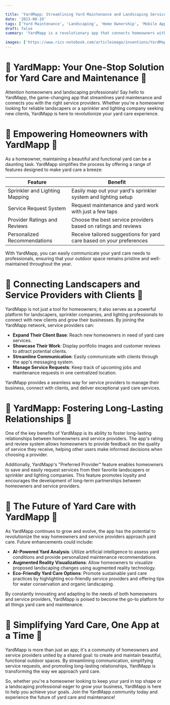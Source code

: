 ```yaml
---

title: 'YardMapp: Streamlining Yard Maintenance and Landscaping Services'
date: '2023-08-19'
tags: ['Yard Maintenance', 'Landscaping', 'Home Ownership', 'Mobile App', 'Service Providers']
draft: false
summary: 'YardMapp is a revolutionary app that connects homeowners with landscaping and yard maintenance professionals. With features like sprinkler system and lighting mapping, service requests, and provider ratings, YardMapp simplifies yard care and fosters long-lasting relationships between homeowners and service providers.'

images: ['https://www.rics-notebook.com/articleimage/inventions/YardMapp.webp']
---
```


# 🌿 YardMapp: Your One-Stop Solution for Yard Care and Maintenance 🌿

Attention homeowners and landscaping professionals! Say hello to YardMapp, the game-changing app that streamlines yard maintenance and connects you with the right service providers. Whether you're a homeowner looking for reliable landscapers or a sprinkler and lighting company seeking new clients, YardMapp is here to revolutionize your yard care experience.

# 🏡 Empowering Homeowners with YardMapp 🏡

As a homeowner, maintaining a beautiful and functional yard can be a daunting task. YardMapp simplifies the process by offering a range of features designed to make yard care a breeze:

| Feature                        | Benefit                                                              |
| ------------------------------ | -------------------------------------------------------------------- |
| Sprinkler and Lighting Mapping | Easily map out your yard's sprinkler system and lighting setup       |
| Service Request System         | Request maintenance and yard work with just a few taps               |
| Provider Ratings and Reviews   | Choose the best service providers based on ratings and reviews       |
| Personalized Recommendations   | Receive tailored suggestions for yard care based on your preferences |

With YardMapp, you can easily communicate your yard care needs to professionals, ensuring that your outdoor space remains pristine and well-maintained throughout the year.

# 🌳 Connecting Landscapers and Service Providers with Clients 🌳

YardMapp is not just a tool for homeowners; it also serves as a powerful platform for landscapers, sprinkler companies, and lighting professionals to connect with new clients and grow their businesses. By joining the YardMapp network, service providers can:

- **Expand Their Client Base**: Reach new homeowners in need of yard care services.
- **Showcase Their Work**: Display portfolio images and customer reviews to attract potential clients.
- **Streamline Communication**: Easily communicate with clients through the app's messaging system.
- **Manage Service Requests**: Keep track of upcoming jobs and maintenance requests in one centralized location.

YardMapp provides a seamless way for service providers to manage their business, connect with clients, and deliver exceptional yard care services.

# 💼 YardMapp: Fostering Long-Lasting Relationships 💼

One of the key benefits of YardMapp is its ability to foster long-lasting relationships between homeowners and service providers. The app's rating and review system allows homeowners to provide feedback on the quality of service they receive, helping other users make informed decisions when choosing a provider.

Additionally, YardMapp's "Preferred Provider" feature enables homeowners to save and easily request services from their favorite landscapers or sprinkler and lighting companies. This feature promotes loyalty and encourages the development of long-term partnerships between homeowners and service providers.

# 🚀 The Future of Yard Care with YardMapp 🚀

As YardMapp continues to grow and evolve, the app has the potential to revolutionize the way homeowners and service providers approach yard care. Future enhancements could include:

- **AI-Powered Yard Analysis**: Utilize artificial intelligence to assess yard conditions and provide personalized maintenance recommendations.
- **Augmented Reality Visualizations**: Allow homeowners to visualize proposed landscaping changes using augmented reality technology.
- **Eco-Friendly Yard Care Options**: Promote sustainable yard care practices by highlighting eco-friendly service providers and offering tips for water conservation and organic landscaping.

By constantly innovating and adapting to the needs of both homeowners and service providers, YardMapp is poised to become the go-to platform for all things yard care and maintenance.

# 🌱 Simplifying Yard Care, One App at a Time 🌱

YardMapp is more than just an app; it's a community of homeowners and service providers united by a shared goal: to create and maintain beautiful, functional outdoor spaces. By streamlining communication, simplifying service requests, and promoting long-lasting relationships, YardMapp is transforming the way we approach yard care.

So, whether you're a homeowner looking to keep your yard in top shape or a landscaping professional eager to grow your business, YardMapp is here to help you achieve your goals. Join the YardMapp community today and experience the future of yard care and maintenance!
